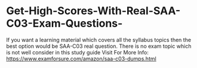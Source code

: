 # Get-High-Scores-With-Real-SAA-C03-Exam-Questions-
If you want a learning material which covers all the syllabus topics then the best option would be SAA-C03 real question. There is no exam topic which is not well consider in this study guide  Visit For More Info: https://www.examforsure.com/amazon/saa-c03-dumps.html
